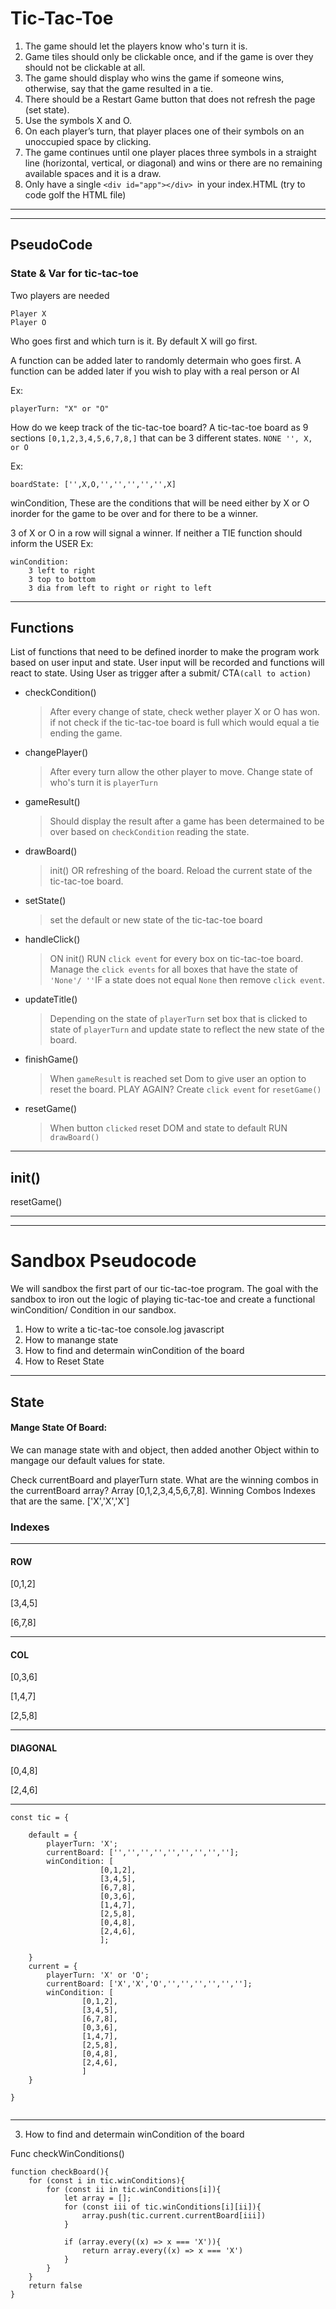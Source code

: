 # Tic-Tac-Toe

1. The game should let the players know who's turn it is.
2. Game tiles should only be clickable once, and if the game is over they should not be clickable at all.
3. The game should display who wins the game if someone wins, otherwise, say that the game resulted in a tie.
4. There should be a Restart Game button that does not refresh the page (set state).
5. Use the symbols X and O.
6. On each player’s turn, that player places one of their symbols on an unoccupied space by clicking.
7. The game continues until one player places three symbols in a straight line (horizontal, vertical, or diagonal) and wins or there are no remaining available spaces and it is a draw.
8. Only have a single `<div id="app"></div> `in your index.HTML (try to code golf the HTML file)
---

---

## PseudoCode

### State & Var for tic-tac-toe

Two players are needed
```
Player X
Player O
```
Who goes first and which turn is it.
By default X will go first.

A function can be added later to randomly determain who goes first.
A function can be added later if you wish to play with a real person or AI

Ex:
```
playerTurn: "X" or "O"
```
How do we keep track of the tic-tac-toe board?
A tic-tac-toe board as 9 sections `[0,1,2,3,4,5,6,7,8,]` that can be 3 different states.
`NONE '', X, or O`

Ex: 
```
boardState: ['',X,O,'','','','','',X]
```
winCondition, These are the conditions that will be need either by X or O inorder for the game to be over and for there to be a winner.

3 of X or O in a row will signal a winner.
If neither a TIE function should inform the USER
Ex:

```
winCondition: 
    3 left to right
    3 top to bottom
    3 dia from left to right or right to left

```

---

## Functions

List of functions that need to be defined inorder to make the program work based on user input and state. User input will be recorded and functions will react to state. Using User as trigger after a submit/ CTA`(call to action)`

- checkCondition()
    > After every change of state, check wether player X or O has won.
     if not check if the tic-tac-toe board is full which would equal a tie ending the game.
- changePlayer()
    > After every turn allow the other player to move. Change state of who's turn it is `playerTurn`
- gameResult()
    > Should display the result after a game has been determained to be over based on `checkCondition` reading the state.
- drawBoard()
    > init() OR refreshing of the board. Reload the current state of the tic-tac-toe board.
- setState()
    > set the default or new state of the tic-tac-toe board
- handleClick()
    > ON init() RUN `click event` for every box on tic-tac-toe board. Manage the `click events` for all boxes that have the state of `'None'/ ''`IF a state does not equal `None` then remove `click event`. 
- updateTitle()
    > Depending on the state of `playerTurn` set box that is clicked to state of `playerTurn` and update state to reflect the new state of the board.
- finishGame()
    > When `gameResult` is reached set Dom to give user an option to reset the board. PLAY AGAIN? Create `click event` for `resetGame()`
- resetGame()
    > When button `clicked` reset DOM and state to default RUN `drawBoard()`

---

## init()

resetGame()

---
---

# Sandbox Pseudocode
We will sandbox the first part of our tic-tac-toe program. The goal with the sandbox to iron out the logic of playing tic-tac-toe and create a functional winCondition/ Condition in our sandbox.

1. How to write a tic-tac-toe console.log javascript
2. How to manange state
3. How to find and determain winCondition of the board
4. How to Reset State

--- 

## State
#### Mange State Of Board:

We can manage state with and object, then added another Object within to mangage our default values for state. 

Check currentBoard and playerTurn state. What are the winning combos in the currentBoard array? Array [0,1,2,3,4,5,6,7,8].
Winning Combos Indexes that are the same.
['X','X','X'] 
### Indexes
---
#### ROW
[0,1,2] 

[3,4,5]

[6,7,8]

---
#### COL
[0,3,6]

[1,4,7]

[2,5,8]

---
#### DIAGONAL
[0,4,8]

[2,4,6]

---
```
const tic = {

    default = {
        playerTurn: 'X';
        currentBoard: ['','','','','','','','',''];
        winCondition: [
                    [0,1,2], 
                    [3,4,5],
                    [6,7,8],
                    [0,3,6],
                    [1,4,7],
                    [2,5,8],
                    [0,4,8],
                    [2,4,6],
                    ];

    }
    current = {
        playerTurn: 'X' or 'O';
        currentBoard: ['X','X','O','','','','','',''];
        winCondition: [
                [0,1,2], 
                [3,4,5],
                [6,7,8],
                [0,3,6],
                [1,4,7],
                [2,5,8],
                [0,4,8],
                [2,4,6],
                ]    
    }

}


```
---

3. How to find and determain winCondition of the board


Func checkWinConditions() 
```
function checkBoard(){
    for (const i in tic.winConditions){
        for (const ii in tic.winConditions[i]){
            let array = [];
            for (const iii of tic.winConditions[i][ii]){
                array.push(tic.current.currentBoard[iii])
            }
        
            if (array.every((x) => x === 'X')){
                return array.every((x) => x === 'X')
            }
        }
    }
    return false
}
```


